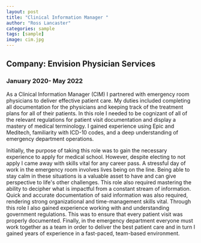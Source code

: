 ```yaml
---
layout: post
title: "Clinical Information Manager "
author: "Ross Lancaster"
categories: sample
tags: [sample]
image: cim.jpg
---
```


## Company: Envision Physician Services
### January 2020- May 2022

As a Clinical Information Manager (CIM) I partnered with emergency room physicians to deliver effective patient care. My duties included completing all documentation for the physicians and keeping track of the treatment plans for all of their patients. In this role I needed to be cognizant of all of the relevant regulations for patient visit documentation and display a mastery of medical terminology. I gained experience using Epic and Meditech, familiarity with  ICD-10 codes, and a deep understanding of emergency department operations. 

Initially, the purpose of taking this role was to gain the necessary experience to apply for medical school. However, despite electing to not apply I came away with skills vital for any career pass. A stressful day of work in the emergency room involves lives being on the line. Being able to stay calm in these situations is a valuable asset to have and can give perspective to life's other challenges. This role also required mastering the ability to decipher what is impactful from a constant stream of information. Quick and accurate documentation of said information was also required, rendering strong organizational and time-management skills vital. Through this role I also gained experience working with and understanding government regulations. This was to ensure that every patient visit was properly documented.  Finally, in the emergency department everyone must work together as a team in order to deliver the best patient care and in turn I gained years of experience in a fast-paced, team-based environment.


